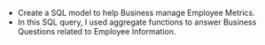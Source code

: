 - Create a SQL model to help Business manage Employee Metrics.
- In this SQL query, I used aggregate functions to answer Business Questions related to Employee Information.
